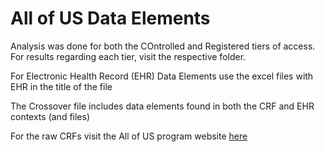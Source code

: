 # All of US Data Elements

Analysis was done for both the COntrolled and Registered tiers of access. For results regarding each tier, visit the respective folder.

For Electronic Health Record (EHR) Data Elements use the excel files with EHR in the title of the file

The Crossover file includes data elements found in both the CRF and EHR contexts (and files)

For the raw CRFs visit the All of US program website [here](https://www.researchallofus.org/data-tools/survey-explorer/)
